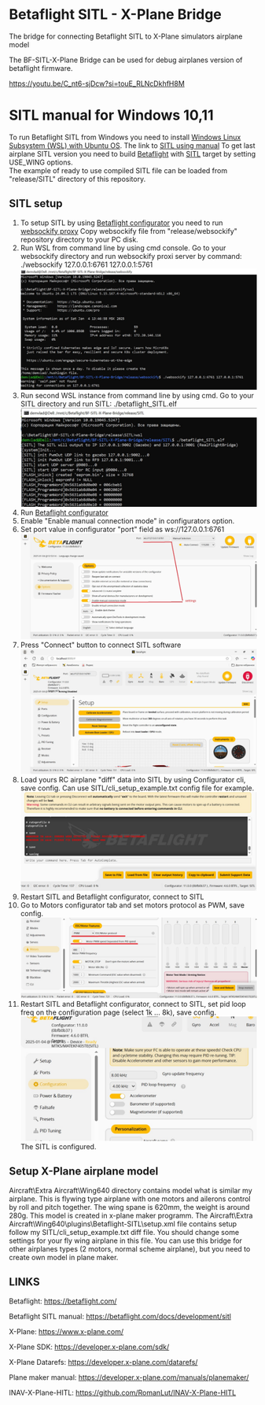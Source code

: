 # Betaflight SITL - X-Plane Bridge
The bridge for connecting Betaflight SITL to X-Plane simulators airplane model 

The BF-SITL-X-Plane Bridge can be used for debug airplanes version of betaflight firmware.

https://youtu.be/C_nt6-sjDcw?si=touE_RLNcDkhfH8M

# SITL manual for Windows 10,11
To run Betaflight SITL from Windows you need to install [Windows Linux Subsystem (WSL) with Ubuntu OS](https://learn.microsoft.com/en-us/windows/wsl/install).
The link to [SITL using manual](https://betaflight.com/docs/development/sitl)
To get last airplane SITL version you need to build [Betaflight](https://betaflight.com/) with [SITL](https://betaflight.com/docs/development/sitl) target by setting USE_WING options.  
The example of ready to use compiled SITL file can be loaded from "release/SITL" directory of this repository. 

## SITL setup
1. To setup SITL by using [Betaflight configurator](https://app.betaflight.com/) you need to run [websockify proxy](https://github.com/novnc/websockify-other)
Copy websockify file from "release/websockify" repository directory to your PC disk.
2. Run WSL from command line by using cmd console. Go to your websockify directory and run websockify proxi server by command:  
./websockify 127.0.0.1:6761 127.0.0.1:5761
![websockify run](/images/websockfy.jpg)
3. Run second WSL instance from command line by using cmd. Go to your SITL directory and run SITL: ./betaflight_SITL.elf
![SITL run](/images/SITL.jpg)
4. Run [Betaflight configurator](https://app.betaflight.com/)
5. Enable "Enable manual connection mode" in configurators option.
6. Set port value in configurator "port" field as ws://127.0.0.1:6761
![BF Configurator](/images/BF_cfg_setup.jpg)
7. Press "Connect" button to connect SITL software
![BF Configurator](/images/BF_cfg_show.jpg)
8. Load yours RC airplane "diff" data into SITL by using Configurator cli, save config. Can use SITL/cli_setup_example.txt config file for example.
![BF Configurator cli setup](/images/BF_cfg_cli.jpg)
9. Restart SITL and Betaflight configurator, connect to SITL
10. Go to Motors configurator tab and set motors protocol as PWM, save config.   
![BF Configurator cli setup](/images/BF_cfg_motors.jpg)
11. Restart SITL and Betaflight configurator, connect to SITL, set pid loop freq on the configuration page (select 1k ... 8k), save config.
![BF Configurator cli setup](/images/BF_cfg_pid_loop.jpg)
The SITL is configured.

## Setup X-Plane airplane model
Aircraft\Extra Aircraft\Wing640 directory contains model what is similar my airplane. This is flywing type airplane with one motors and ailerons control by roll and pitch together. The wing spane is 620mm, the weight is around 280g. This model is created in x-plane maker programm. 
The Aircraft\Extra Aircraft\Wing640\plugins\Betaflight-SITL\setup.xml file contains setup follow my SITL/cli_setup_example.txt diff file.
You should change some settings for your fly wing airplane in this file.
You can use this bridge for other airplanes types (2 motors, normal scheme airplane), but you need to create own model in plane maker. 

## LINKS
Betaflight: https://betaflight.com/

Betaflight SITL manual: https://betaflight.com/docs/development/sitl

X-Plane: https://www.x-plane.com/

X-Plane SDK: https://developer.x-plane.com/sdk/

X-Plane Datarefs: https://developer.x-plane.com/datarefs/

Plane maker manual: https://developer.x-plane.com/manuals/planemaker/

INAV-X-Plane-HITL: https://github.com/RomanLut/INAV-X-Plane-HITL


